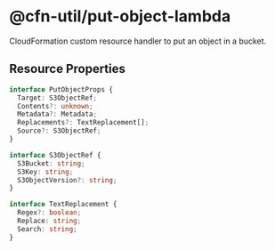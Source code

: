 # @cfn-util/put-object-lambda

CloudFormation custom resource handler to put an object in a bucket.

## Resource Properties

```typescript
interface PutObjectProps {
  Target: S3ObjectRef;
  Contents?: unknown;
  Metadata?: Metadata;
  Replacements?: TextReplacement[];
  Source?: S3ObjectRef;
}

interface S3ObjectRef {
  S3Bucket: string;
  S3Key: string;
  S3ObjectVersion?: string;
}

interface TextReplacement {
  Regex?: boolean;
  Replace: string;
  Search: string;
}
```
